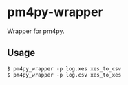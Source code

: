 # pm4py-wrapper

Wrapper for pm4py. 

## Usage

```shell
$ pm4py_wrapper -p log.xes xes_to_csv
$ pm4py_wrapper -p log.csv xes_to_xes
```
